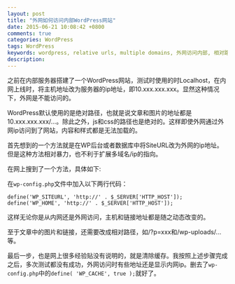 ```yaml
---
layout: post
title: "外网如何访问内部WordPress网站"
date: 2015-06-21 10:08:42 +0800
comments: true
categories: WordPress
tags: WordPress
keywords: wordpress, relative urls, multiple domains, 外网访问内部, 相对路径
description: 
---
```

之前在内部服务器搭建了一个WordPress网站，测试时使用的时Localhost，在内网上线时，将主机地址改为服务器的ip地址，即10.xxx.xxx.xxx。显然这种情况下，外网是不能访问的。

WordPress默认使用的是绝对路径，也就是说文章和图片的地址都是10.xxx.xxx.xxx/...。除此之外，js和css的路径也是绝对的。这样即使外网通过外网ip访问到了网站，内容和样式都是无法加载的。

<!-- more -->

首先想到的一个方法就是在WP后台或者数据库中将SiteURL改为外网的ip地址。但是这种方法相对暴力，也不利于扩展多域名/ip的指向。

在网上搜到了一个方法，具体如下:

在`wp-config.php`文件中加入以下两行代码：

```
define('WP_SITEURL', 'http://' . $_SERVER['HTTP_HOST']);
define('WP_HOME', 'http://' . $_SERVER['HTTP_HOST']);
```

这样无论你是从内网还是外网访问，主机和链接地址都是随之动态改变的。

至于文章中的图片和链接，还需要改成相对路径，如/?p=xxx和/wp-uploads/...等。

最后一步，也是网上很多经验贴没有说明的，就是清除缓存。我按照上述步骤完成之后，多次测试都没有成功，外网访问时有些地址还是显示内网ip。删去了`wp-config.php`中的`define( 'WP_CACHE', true );`就好了。